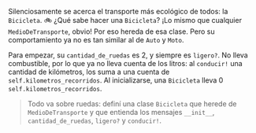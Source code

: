 Silenciosamente se acerca el transporte más ecológico de todos: la `Bicicleta`. :bike: ¿Qué sabe hacer una `Bicicleta`? ¡Lo mismo que cualquier `MedioDeTransporte`, obvio! Por eso hereda de esa clase. Pero su comportamiento ya no es tan similar al de `Auto` y `Moto`.

Para empezar, su `cantidad_de_ruedas` es 2, y siempre es `ligero?`. No lleva combustible, por lo que ya no lleva cuenta de los litros: al `conducir!` una cantidad de kilómetros, los suma a una cuenta de `self.kilometros_recorridos`. Al inicializarse, una `Bicicleta` lleva 0 `self.kilometros_recorridos`.

> Todo va sobre ruedas: definí una clase `Bicicleta` que herede de `MedioDeTransporte` y que entienda los mensajes `__init__`, `cantidad_de_ruedas`, `ligero?` y `conducir!`.
